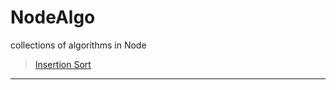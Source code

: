 # NodeAlgo
collections of algorithms in Node

>[Insertion Sort](https://github.com/Aniket965/Pyalgo/blob/master/src/InsertionSort.py)

----
